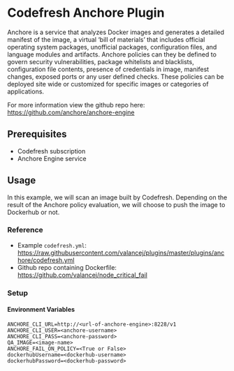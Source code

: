 # Codefresh Anchore Plugin

Anchore is a service that analyzes Docker images and generates a detailed manifest of the image, a virtual ‘bill of materials’ that includes official operating system packages, unofficial packages, configuration files, and language modules and artifacts. Anchore policies can they be defined to govern security vulnerabilities, package whitelists and blacklists, configuration file contents, presence of credentials in image, manifest changes, exposed ports or any user defined checks. These policies can be deployed site wide or customized for specific images or categories of applications.

For more information view the github repo here: https://github.com/anchore/anchore-engine

## Prerequisites

- Codefresh subscription
- Anchore Engine service

## Usage

In this example, we will scan an image built by Codefresh. Depending on the result of the Anchore policy evaluation, we will choose to push the image to Dockerhub or not. 

### Reference

- Example `codefresh.yml`: https://raw.githubusercontent.com/valancej/plugins/master/plugins/anchore/codefresh.yml
- Github repo containing Dockerfile: https://github.com/valancej/node_critical_fail

### Setup

#### Environment Variables

```
ANCHORE_CLI_URL=http://<url-of-anchore-engine>:8228/v1
ANCHORE_CLI_USER=<anchore-username>
ANCHORE_CLI_PASS=<anchore-password>
QA_IMAGE=<image-name>
ANCHORE_FAIL_ON_POLICY=<True or False>
dockerhubUsername=<dockerhub-username>
dockerhubPassword=<dockerhub-password>
```